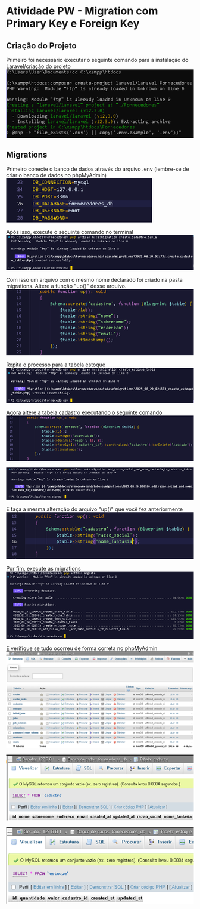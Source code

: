 # Atividade PW - Migration com Primary Key e Foreign Key
## Criação do Projeto
Primeiro foi necessário executar o seguinte comando para a instalação do Laravel/criação do projeto
![](prints-processo/print%201.png)


## Migrations
Primeiro conecte o banco de dados através do arquivo .env (lembre-se de criar o banco de dados no phpMyAdmin)
![](prints-processo/print%203.png)

Após isso, execute o seguinte comando no terminal
![](prints-processo/print%204.png)

Com isso um arquivo com o mesmo nome declarado foi criado na pasta migrations. Altere a função "up()" desse arquivo.
![](prints-processo/print%205.png)

Repita o processo para a tabela estoque
![](prints-processo/print%206.png)

Agora altere a tabela cadastro executando o seguinte comando
![](prints-processo/print%207.png)

![](prints-processo/print%208.png)

E faça a mesma alteração do arquivo "up()" que você fez anteriormente
![](prints-processo/print%209.png)

Por fim, execute as migrations
![](prints-processo/print%2010.png)

E verifique se tudo ocorreu de forma correta no phpMyAdmin
![](prints-processo/print%2011.png)

![](prints-processo/print%2012.png)

![](prints-processo/print%2013.png)

